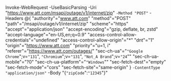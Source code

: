 Invoke-WebRequest -UseBasicParsing -Uri "https://www.att.com/msapi/outage/v1/internet/zip" `
-Method "POST" `
-Headers @{
"authority"="www.att.com"
  "method"="POST"
  "path"="/msapi/outage/v1/internet/zip"
  "scheme"="https"
  "accept"="application/json"
  "accept-encoding"="gzip, deflate, br, zstd"
  "accept-language"="en-US,en;q=0.9"
  "access-control-allow-credentials"="undefined"
  "access-control-allow-origin"="*"
  "dnt"="1"
  "origin"="https://www.att.com"
  "priority"="u=1, i"
  "referer"="https://www.att.com/outages/"
  "sec-ch-ua"="`"Google Chrome`";v=`"131`", `"Chromium`";v=`"131`", `"Not_A Brand`";v=`"24`""
  "sec-ch-ua-mobile"="?0"
  "sec-ch-ua-platform"="`"Windows`""
  "sec-fetch-dest"="empty"
  "sec-fetch-mode"="cors"
  "sec-fetch-site"="same-origin"
} `
-ContentType "application/json" `
-Body "{`"zipCode`":`"12345`"}"
